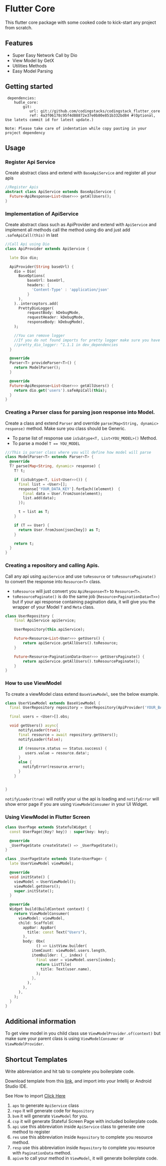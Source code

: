 # Flutter Core 

This flutter core package with some cooked code to kick-start any project from scratch.

## Features

 - Super Easy Network Call by Dio
 - View Model by GetX
 - Utilities Methods
 - Easy Model Parsing

## Getting started

     dependencies:
        hudle_core:
            git:
               url: git://github.com/codingstacks/codingstack_flutter_core
               ref: 4a3f06178c95f4d88872e37e0b80e851b332bd84 #(Optional, Use latets commit id for latest update.)



`Note: Please take care of indentation while copy pasting in your project dependency`

## Usage

### Register Api Service
Create abstract class and extend with `BaseApiService` and register all your apis
```dart
//Register Apis
abstract class ApiService extends BaseApiService {
  Future<ApiResponse<List<User>>> getAllUsers();
}

```

### Implementation of ApiService
Create abstract class such as ApiProvider and extend with `ApiService` and implement all methods
call the method using dio and just add `.safeApiCall(this)` in last
```dart
//Call Api using Dio
class ApiProvider extends ApiService {

  late Dio dio;

  ApiProvider(String baseUrl) {
    dio = Dio(
      BaseOptions(
          baseUrl: baseUrl,
          headers: {
            'Content-Type' : 'application/json'
          }
      ),
    )..interceptors.add(
      PrettyDioLogger(
          requestBody: kDebugMode,
          requestHeader: kDebugMode,
          responseBody: kDebugMode),
    );

    //You can remove logger
    //If you do not found imports for pretty logger make sure you have added
    //pretty_dio_logger: ^1.1.1 in dev_dependencies
  }

  @override
  Parser<T> provideParser<T>() {
    return ModelParser();
  }

  @override
  Future<ApiResponse<List<User>>> getAllUsers() {
    return dio.get('users').safeApiCall(this);
  }
}
```

### Creating a Parser class for parsing json response into Model.
Create a class and  extend `Parser` and override `parse(Map<String, dynamic> response)` method.
Make sure you class should be Generic.

- To parse list of response use `isSubtype<T, List<YOU_MODEL>()` Method.
- To parse a model `T == YOU_MODEL`
```dart
///This is parser class where you will define how model will parse
class ModelParser<T> extends Parser<T> {
  @override
  T? parse(Map<String, dynamic> response) {
    T? t;

    if (isSubtype<T, List<User>>()) {
      final list = <User>[];
      response['YOUR_DATA_KEY'].forEach((element)  {
        final data = User.fromJson(element);
        list.add(data);
      });

      t = list as T;
    }

    if (T == User) {
      return User.fromJson(json[key]) as T;
    }

    return t;
  }
}
```

### Creating a repository and calling Apis.
Call any api using `apiService` and use `toResource` or `toResourcePaginate()` to convert the response into  `Resource<T>` class.

- `toResource` will just convert you `ApiResponse<T>` to  `Resource<T>`.
- `toResourcePaginate()` is do the same job (`Resource<PaginationData<T>>)` but if your api response containing pagination data, it will give you the wrapper of your Model `T` and `Meta` class.

```dart
class UserRepository {
    final ApiService apiService;

    UserRepository(this.apiService);

    Future<Resource<List<User>>> getUsers() {
        return apiService.getAllUsers().toResource;
    }

    Future<Resource<PaginationData<User>>> getUsersPaginate() {
        return apiService.getAllUsers().toResourcePaginate();
    }
}
```

### How to use ViewModel
To create a viewModel class extend `BaseViewModel`, see the below example.

```dart
class UserViewModel extends BaseViewModel {
  final UserRepository repository = UserRepository(ApiProvider('YOUR_BASE_URL'));

  final users = <User>[].obs;

  void getUsers() async{
      notifyLoader(true);
      final resource = await repository.getUsers();
      notifyLoader(false);

      if (resource.status == Status.success) {
         users.value = resource.data!;
      }
      else {
        notifyError(resource.error);
      }
    }


}
```

`notifyLoader(true)` will notify your ui the api is loading and `notifyError` will show error page if you are using `ViewModelConsumer` in your UI Widget.

### Using ViewModel in Flutter Screen
```dart
class UserPage extends StatefulWidget {
  const UserPage({Key? key}) : super(key: key);

  @override
  _UserPageState createState() => _UserPageState();
}

class _UserPageState extends State<UserPage> {
  late UserViewModel viewModel;

  @override
  void initState() {
    viewModel = UserViewModel();
    viewModel.getUsers();
    super.initState();
  }

  @override
  Widget build(BuildContext context) {
    return ViewModelConsumer(
      viewModel: viewModel,
      child: Scaffold(
        appBar: AppBar(
          title: const Text("Users"),
        ),
        body: Obx(
              () => ListView.builder(
            itemCount: viewModel.users.length,
            itemBuilder: (_, index) {
              final user = viewModel.users[index];
              return ListTile(
                title: Text(user.name),
              );
            },
          ),
        ),
      ),
    );
  }
}

```

## Additional information


To get view model in you child class use `ViewModelProvider.of(context)` but make sure your parent class is using `ViewModelConsumer` or `ViewModelProvider`.

## Shortcut Templates
Write abbreviation and hit tab to complete you boilerplate code.

Download template from this [link](https://codingstack.tech/dev/flutter/livetemplate/settings.zip), and import into your Intellij or Android Studio IDE.

See How to import [Click Here](https://www.jetbrains.com/help/go/sharing-live-templates.html#import)



1. `aps` to generate `ApiService` class
2. `repo` it will generate code for `Repository`
3. `bvm` it will generate `ViewModel` for you.
4. `csp` it will generate Stateful Screen Page with included boilerplate code.
5. `api` use this abbreviation inside `ApiService` class to generate one method to register
6. `res` use this abbreviation inside `Repository` to complete you resource method.
7. `resp` use this abbreviation inside `Repository` to complete you resource with `PaginationData` method.
8. `apivm` to call your method in `ViewModel`, it will generate boilerplate code.


